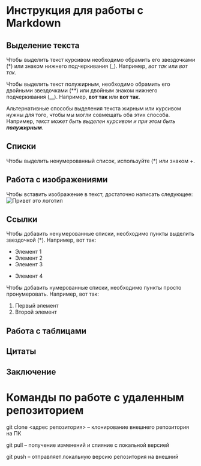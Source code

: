 # Инструкция для работы с Markdown

## Выделение текста

Чтобы выделить текст курсивом необходимо обрамить его звездочками (*) или знаком нижнего подчеркивания (_). Например, *вот так* или _вот так_.

Чтобы выделить текст полужирным, необходимо обрамить его двойными звездочками (**) или двойным знаком нижнего подчеркивания (__). Например, **вот так** или __вот так__.

Альтернативные способы выделения текста жирным или курсивом нужны для того, чтобы мы могли совмещать оба этих способа. Например, _текст может быть выделен курсивом и при этом быть **полужирным**_.

## Списки
Чтобы выделить ненумерованный список, используйте (*) или знаком +.
## Работа с изображениями

Чтобы вставить изображение в текст, достаточно написать следующее:
![Привет это логотип](LOGO.jpg)
## Ссылки

Чтобы добавить ненумерованные списки, необходимо пункты выделить звездочкой (*). Например, вот так:
* Элемент 1
* Элемент 2
* Элемент 3
+ Элемент 4


Чтобы добавить нумерованные списки, необходимо пункты просто пронумеровать.
Например, вот так:
1. Первый элемент
2. Второй элемент


## Работа с таблицами

## Цитаты

## Заключение

# Команды по работе с удаленным репозиторием

git clone <адрес репозитория> – клонирование внешнего репозитория на ПК

git pull – получение изменений и слияние с локальной версией

git push – отправляет локальную версию репозитория на внешний